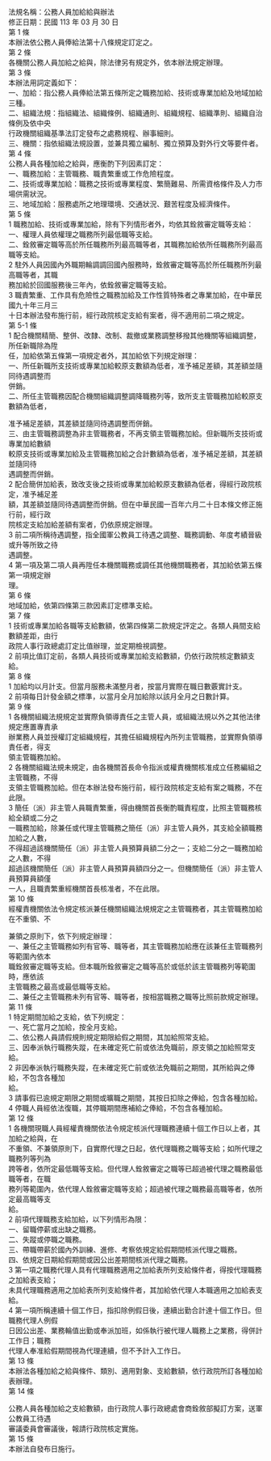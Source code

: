 法規名稱：公務人員加給給與辦法  
修正日期：民國 113 年 03 月 30 日  
第 1 條  
本辦法依公務人員俸給法第十八條規定訂定之。  
第 2 條  
各機關公務人員加給之給與，除法律另有規定外，依本辦法規定辦理。  
第 3 條  
本辦法用詞定義如下：  
一、加給：指公務人員俸給法第五條所定之職務加給、技術或專業加給及地域加給三種。  
二、組織法規：指組織法、組織條例、組織通則、組織規程、組織準則、組織自治條例及依中央  
行政機關組織基準法訂定發布之處務規程、辦事細則。  
三、機關：指依組織法規設置，並兼具獨立編制、獨立預算及對外行文等要件者。  
第 4 條  
公務人員各種加給之給與，應衡酌下列因素訂定：  
一、職務加給：主管職務、職責繁重或工作危險程度。  
二、技術或專業加給：職務之技術或專業程度、繁簡難易、所需資格條件及人力市場供需狀況。  
三、地域加給：服務處所之地理環境、交通狀況、艱苦程度及經濟條件。  
第 5 條  
1 職務加給、技術或專業加給，除有下列情形者外，均依其銓敘審定職等支給：  
一、權理人員依權理之職務所列最低職等支給。  
二、銓敘審定職等高於所任職務所列最高職等者，其職務加給依所任職務所列最高職等支給。  
2 駐外人員因國內外職期輪調調回國內服務時，銓敘審定職等高於所任職務所列最高職等者，其職  
務加給於回國服務後三年內，依銓敘審定職等支給。  
3 職責繁重、工作具有危險性之職務加給及工作性質特殊者之專業加給，在中華民國九十年三月三  
十日本辦法發布施行前，經行政院核定支給有案者，得不適用前二項之規定。  
第 5-1 條  
1 配合機關精簡、整併、改隸、改制、裁撤或業務調整移撥其他機關等組織調整，所任新職除為陞  
任，加給依第五條第一項規定者外，其加給依下列規定辦理：  
一、所任新職所支技術或專業加給較原支數額為低者，准予補足差額，其差額並隨同待遇調整而  
併銷。  
二、所任主管職務因配合機關組織調整調降職務列等，致所支主管職務加給較原支數額為低者，  


准予補足差額，其差額並隨同待遇調整而併銷。  
三、由主管職務調整為非主管職務者，不再支領主管職務加給。但新職所支技術或專業加給數額  
較原支技術或專業加給及主管職務加給之合計數額為低者，准予補足差額，其差額並隨同待  
遇調整而併銷。  
2 配合簡併加給表，致改支後之技術或專業加給較原支數額為低者，得經行政院核定，准予補足差  
額，其差額並隨同待遇調整而併銷。但在中華民國一百年六月二十日本條文修正施行前，經行政  
院核定支給加給差額有案者，仍依原規定辦理。  
3 前二項所稱待遇調整，指全國軍公教員工待遇之調整、職務調動、年度考績晉級或升等所致之待  
遇調整。  
4 第一項及第二項人員再陞任本機關職務或調任其他機關職務者，其加給依第五條第一項規定辦  
理。  
第 6 條  
地域加給，依第四條第三款因素訂定標準支給。  
第 7 條  
1 技術或專業加給各職等支給數額，依第四條第二款規定評定之。各類人員間支給數額差距，由行  
政院人事行政總處訂定比值辦理，並定期檢視調整。  
2 前項比值訂定前，各類人員技術或專業加給支給數額，仍依行政院核定數額支給。  
第 8 條  
1 加給均以月計支。但當月服務未滿整月者，按當月實際在職日數覈實計支。  
2 前項每日計發金額之標準，以當月全月加給除以該月全月之日數計算。  
第 9 條  
1 各機關組織法規規定並實際負領導責任之主管人員，或組織法規以外之其他法律規定應置專責承  
辦業務人員並授權訂定組織規程，其擔任組織規程內所列主管職務，並實際負領導責任者，得支  
領主管職務加給。  
2 各機關組織法規未規定，由各機關首長命令指派或權責機關核准成立任務編組之主管職務，不得  
支領主管職務加給。但在本辦法發布施行前，經行政院核定支給有案之職務，不在此限。  
3 簡任（派）非主管人員職責繁重，得由機關首長衡酌職責程度，比照主管職務核給全額或二分之  
一職務加給，除兼任或代理主管職務之簡任（派）非主管人員外，其支給全額職務加給之人數，  
不得超過該機關簡任（派）非主管人員預算員額二分之一；支給二分之一職務加給之人數，不得  
超過該機關簡任（派）非主管人員預算員額四分之一。但機關簡任（派）非主管人員預算員額僅  
一人，且職責繁重經機關首長核准者，不在此限。  
第 10 條  
經權責機關依法令規定核派兼任機關組織法規規定之主管職務者，其主管職務加給在不重領、不  


兼領之原則下，依下列規定辦理：  
一、兼任之主管職務如列有官等、職等者，其主管職務加給應在該兼任主管職務列等範圍內依本  
職銓敘審定職等支給。但本職所銓敘審定之職等高於或低於該主管職務列等範圍時，應依該  
主管職務之最高或最低職等支給。  
二、兼任之主管職務未列有官等、職等者，按相當職務之職等比照前款規定辦理。  
第 11 條  
1 特定期間加給之支給，依下列規定：  
一、死亡當月之加給，按全月支給。  
二、依公務人員請假規則規定期限給假之期間，其加給照常支給。  
三、因奉派執行職務失蹤，在未確定死亡前或依法免職前，原支領之加給照常支給。  
2 非因奉派執行職務失蹤，在未確定死亡前或依法免職前之期間，其所給與之俸給，不包含各種加  
給。  
3 請事假已逾規定期限之期間或曠職之期間，其按日扣除之俸給，包含各種加給。  
4 停職人員經依法復職，其停職期間應補給之俸給，不包含各種加給。  
第 12 條  
1 各機關現職人員經權責機關依法令規定核派代理職務連續十個工作日以上者，其加給之給與，在  
不重領、不兼領原則下，自實際代理之日起，依代理職務之職等支給；如所代理之職務列等列為  
跨等者，依所定最低職等支給。但代理人銓敘審定之職等已超過被代理之職務最低職等者，在職  
務列等範圍內，依代理人銓敘審定職等支給；超過被代理之職務最高職等者，依所定最高職等支  
給。  
2 前項代理職務支給加給，以下列情形為限：  
一、留職停薪或出缺之職務。  
二、失蹤或停職之職務。  
三、帶職帶薪於國內外訓練、進修、考察依規定給假期間核派代理之職務。  
四、依規定日期給假期間或因公出差期間核派代理之職務。  
3 第一項之職務代理人具有代理職務適用之加給表所列支給條件者，得按代理職務之加給表支給；  
未具代理職務適用之加給表所列支給條件者，其加給依代理人本職適用之加給表支給。  
4 第一項所稱連續十個工作日，指扣除例假日後，連續出勤合計達十個工作日。但職務代理人例假  
日因公出差、業務輪值出勤或奉派加班，如係執行被代理人職務上之業務，得併計工作日；職務  
代理人奉准給假期間視為代理連續，但不予計入工作日。  
第 13 條  
本辦法各種加給之給與條件、類別、適用對象、支給數額，依行政院所訂各種加給表辦理。  
第 14 條  


公務人員各種加給之支給數額，由行政院人事行政總處會商銓敘部擬訂方案，送軍公教員工待遇  
審議委員會審議後，報請行政院核定實施。  
第 15 條  
本辦法自發布日施行。  


